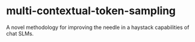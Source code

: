 # multi-contextual-token-sampling
A novel methodology for improving the needle in a haystack capabilities of chat SLMs.
